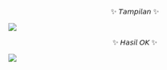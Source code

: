 
<p align="center"
  >✨ 𝘛𝘢𝘮𝘱𝘪𝘭𝘢𝘯 ✨

<p align="left">
  <img src="https://github.com/ZoraaCode/Premium/blob/main/support/image/IMG_20240229_074527.jpg" />
</p>

<p align="center"
  >✨ 𝘏𝘢𝘴𝘪𝘭 𝘖𝘒 ✨

<p align="left">
  <img src="https://github.com/ZoraaCode/Premium/blob/main/support/image/Screenshot_2024-03-01-16-56-12-54_84d3000e3f4017145260f7618db1d683.jpg" />
</p>

